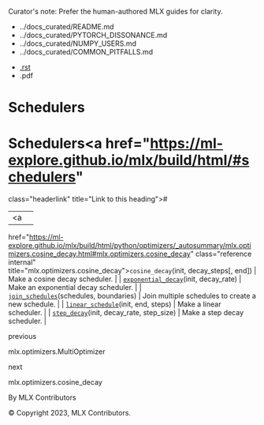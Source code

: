 Curator's note: Prefer the human-authored MLX guides for clarity.
- ../docs_curated/README.md
- ../docs_curated/PYTORCH_DISSONANCE.md
- ../docs_curated/NUMPY_USERS.md
- ../docs_curated/COMMON_PITFALLS.md


<div id="main-content" class="bd-main" role="main">

<div class="sbt-scroll-pixel-helper">

</div>

<div class="bd-content">

<div class="bd-article-container">

<div class="bd-header-article d-print-none">

<div class="header-article-items header-article__inner">

<div class="header-article-items__start">

<div class="header-article-item">

<span class="fa-solid fa-bars"></span>

</div>

</div>

<div class="header-article-items__end">

<div class="header-article-item">

<div class="article-header-buttons">

<a href="https://github.com/ml-explore/mlx"
class="btn btn-sm btn-source-repository-button"
data-bs-placement="bottom" data-bs-toggle="tooltip" target="_blank"
title="Source repository"><span class="btn__icon-container"> <em></em>
</span></a>

<div class="dropdown dropdown-download-buttons">

- <a
  href="https://ml-explore.github.io/mlx/build/html/_sources/python/optimizers/schedulers.rst"
  class="btn btn-sm btn-download-source-button dropdown-item"
  data-bs-placement="left" data-bs-toggle="tooltip" target="_blank"
  title="Download source file"><span class="btn__icon-container">
  <em></em> </span> <span class="btn__text-container">.rst</span></a>
- <span class="btn__icon-container"> </span>
  <span class="btn__text-container">.pdf</span>

</div>

<span class="btn__icon-container"> </span>

</div>

</div>

</div>

</div>

</div>

<div id="jb-print-docs-body" class="onlyprint">

# Schedulers

<div id="print-main-content">

<div id="jb-print-toc">

</div>

</div>

</div>

<div id="searchbox">

</div>

<div id="schedulers" class="section">

<span id="id1"></span>

# Schedulers<a href="https://ml-explore.github.io/mlx/build/html/#schedulers"
class="headerlink" title="Link to this heading">#</a>

<div class="pst-scrollable-table-container">

|  |  |
|----|----|
| <a
href="https://ml-explore.github.io/mlx/build/html/python/optimizers/_autosummary/mlx.optimizers.cosine_decay.html#mlx.optimizers.cosine_decay"
class="reference internal" title="mlx.optimizers.cosine_decay"><span
class="pre"><code
class="sourceCode python">cosine_decay</code></span></a>(init, decay_steps\[, end\]) | Make a cosine decay scheduler. |
| <a
href="https://ml-explore.github.io/mlx/build/html/python/optimizers/_autosummary/mlx.optimizers.exponential_decay.html#mlx.optimizers.exponential_decay"
class="reference internal"
title="mlx.optimizers.exponential_decay"><span class="pre"><code
class="sourceCode python">exponential_decay</code></span></a>(init, decay_rate) | Make an exponential decay scheduler. |
| <a
href="https://ml-explore.github.io/mlx/build/html/python/optimizers/_autosummary/mlx.optimizers.join_schedules.html#mlx.optimizers.join_schedules"
class="reference internal" title="mlx.optimizers.join_schedules"><span
class="pre"><code
class="sourceCode python">join_schedules</code></span></a>(schedules, boundaries) | Join multiple schedules to create a new schedule. |
| <a
href="https://ml-explore.github.io/mlx/build/html/python/optimizers/_autosummary/mlx.optimizers.linear_schedule.html#mlx.optimizers.linear_schedule"
class="reference internal" title="mlx.optimizers.linear_schedule"><span
class="pre"><code
class="sourceCode python">linear_schedule</code></span></a>(init, end, steps) | Make a linear scheduler. |
| <a
href="https://ml-explore.github.io/mlx/build/html/python/optimizers/_autosummary/mlx.optimizers.step_decay.html#mlx.optimizers.step_decay"
class="reference internal" title="mlx.optimizers.step_decay"><span
class="pre"><code class="sourceCode python">step_decay</code></span></a>(init, decay_rate, step_size) | Make a step decay scheduler. |

</div>

</div>

<div class="prev-next-area">

<a
href="https://ml-explore.github.io/mlx/build/html/python/optimizers/_autosummary/mlx.optimizers.MultiOptimizer.html"
class="left-prev" title="previous page"><em></em></a>

<div class="prev-next-info">

previous

mlx.optimizers.MultiOptimizer

</div>

<a
href="https://ml-explore.github.io/mlx/build/html/python/optimizers/_autosummary/mlx.optimizers.cosine_decay.html"
class="right-next" title="next page"></a>

<div class="prev-next-info">

next

mlx.optimizers.cosine_decay

</div>

</div>

</div>

</div>

<div class="bd-footer-content__inner container">

<div class="footer-item">

By MLX Contributors

</div>

<div class="footer-item">

© Copyright 2023, MLX Contributors.  

</div>

<div class="footer-item">

</div>

<div class="footer-item">

</div>

</div>

</div>
